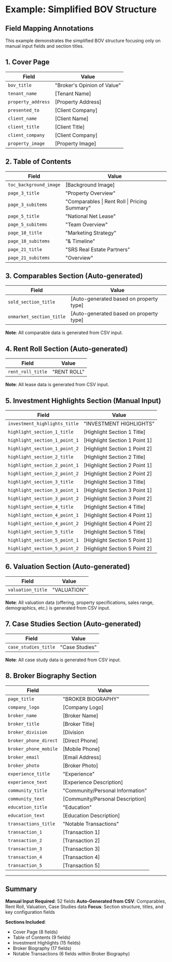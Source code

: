 # Example: Simplified BOV Structure

## Field Mapping Annotations
This example demonstrates the simplified BOV structure focusing only on manual input fields and section titles.

## 1. Cover Page
| Field | Value |
|-------|-------|
| `bov_title` | "Broker's Opinion of Value" |
| `tenant_name` | [Tenant Name] |
| `property_address` | [Property Address] |
| `presented_to` | [Client Company] |
| `client_name` | [Client Name] |
| `client_title` | [Client Title] |
| `client_company` | [Client Company] |
| `property_image` | [Property Image] |

## 2. Table of Contents
| Field | Value |
|-------|-------|
| `toc_background_image` | [Background Image] |
| `page_3_title` | "Property Overview" |
| `page_3_subitems` | "Comparables \| Rent Roll \| Pricing Summary" |
| `page_5_title` | "National Net Lease" |
| `page_5_subitems` | "Team Overview" |
| `page_18_title` | "Marketing Strategy" |
| `page_18_subitems` | "& Timeline" |
| `page_21_title` | "SRS Real Estate Partners" |
| `page_21_subitems` | "Overview" |

## 3. Comparables Section (Auto-generated)
| Field | Value |
|-------|-------|
| `sold_section_title` | [Auto-generated based on property type] |
| `onmarket_section_title` | [Auto-generated based on property type] |

**Note**: All comparable data is generated from CSV input.

## 4. Rent Roll Section (Auto-generated)
| Field | Value |
|-------|-------|
| `rent_roll_title` | "RENT ROLL" |

**Note**: All lease data is generated from CSV input.

## 5. Investment Highlights Section (Manual Input)
| Field | Value |
|-------|-------|
| `investment_highlights_title` | "INVESTMENT HIGHLIGHTS" |
| `highlight_section_1_title` | [Highlight Section 1 Title] |
| `highlight_section_1_point_1` | [Highlight Section 1 Point 1] |
| `highlight_section_1_point_2` | [Highlight Section 1 Point 2] |
| `highlight_section_2_title` | [Highlight Section 2 Title] |
| `highlight_section_2_point_1` | [Highlight Section 2 Point 1] |
| `highlight_section_2_point_2` | [Highlight Section 2 Point 2] |
| `highlight_section_3_title` | [Highlight Section 3 Title] |
| `highlight_section_3_point_1` | [Highlight Section 3 Point 1] |
| `highlight_section_3_point_2` | [Highlight Section 3 Point 2] |
| `highlight_section_4_title` | [Highlight Section 4 Title] |
| `highlight_section_4_point_1` | [Highlight Section 4 Point 1] |
| `highlight_section_4_point_2` | [Highlight Section 4 Point 2] |
| `highlight_section_5_title` | [Highlight Section 5 Title] |
| `highlight_section_5_point_1` | [Highlight Section 5 Point 1] |
| `highlight_section_5_point_2` | [Highlight Section 5 Point 2] |

## 6. Valuation Section (Auto-generated)
| Field | Value |
|-------|-------|
| `valuation_title` | "VALUATION" |

**Note**: All valuation data (offering, property specifications, sales range, demographics, etc.) is generated from CSV input.

## 7. Case Studies Section (Auto-generated)
| Field | Value |
|-------|-------|
| `case_studies_title` | "Case Studies" |

**Note**: All case study data is generated from CSV input.

## 8. Broker Biography Section
| Field | Value |
|-------|-------|
| `page_title` | "BROKER BIOGRAPHY" |
| `company_logo` | [Company Logo] |
| `broker_name` | [Broker Name] |
| `broker_title` | [Broker Title] |
| `broker_division` | [Division | Location] |
| `broker_phone_direct` | [Direct Phone] |
| `broker_phone_mobile` | [Mobile Phone] |
| `broker_email` | [Email Address] |
| `broker_photo` | [Broker Photo] |
| `experience_title` | "Experience" |
| `experience_text` | [Experience Description] |
| `community_title` | "Community/Personal Information" |
| `community_text` | [Community/Personal Description] |
| `education_title` | "Education" |
| `education_text` | [Education Description] |
| `transactions_title` | "Notable Transactions" |
| `transaction_1` | [Transaction 1] |
| `transaction_2` | [Transaction 2] |
| `transaction_3` | [Transaction 3] |
| `transaction_4` | [Transaction 4] |
| `transaction_5` | [Transaction 5] |

---

## Summary

**Manual Input Required**: 52 fields
**Auto-Generated from CSV**: Comparables, Rent Roll, Valuation, Case Studies data
**Focus**: Section structure, titles, and key configuration fields

**Sections Included**:
- Cover Page (8 fields)
- Table of Contents (9 fields) 
- Investment Highlights (15 fields)
- Broker Biography (17 fields)
- Notable Transactions (6 fields within Broker Biography)
